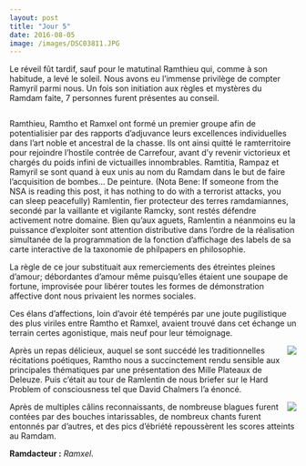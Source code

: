 ```yaml
---
layout: post
title: "Jour 5"
date: 2016-08-05
image: /images/DSC03811.JPG
---
```


Le réveil fût tardif, sauf pour le matutinal Ramthieu qui, comme à son habitude, a levé le soleil.
Nous avons eu l’immense privilège de compter Ramyril parmi nous. Un fois son initiation aux règles et mystères du Ramdam faite, 7 personnes furent présentes au conseil.

<div class="box alt">
					<div class="row uniform 50%">
						<div class="4u"><span class="image fit"><img src="/images/DSC03703.JPG" alt="" /></span></div>
						<div class="4u"><span class="image fit"><img src="/images/IMG_20160805_202443.jpg" alt="" /></span></div>
						<div class="4u"><span class="image fit"><img src="/images/IMG_20160805_202520.jpg" alt="" /></span></div>
						<div class="4u"><span class="image fit"><img src="/images/DSC03709.JPG" alt="" /></span></div>
						<div class="4u"><span class="image fit"><img src="/images/DSC03718.JPG" alt="" /></span></div>
						<div class="4u"><span class="image fit"><img src="/images/DSC03719.JPG" alt="" /></span></div>
						<div class="4u"><span class="image fit"><img src="/images/DSC03721.JPG" alt="" /></span></div>
						<div class="4u"><span class="image fit"><img src="/images/DSC03722.JPG" alt="" /></span></div>
						<div class="4u"><span class="image fit"><img src="/images/DSC03723.JPG" alt="" /></span></div>
						<div class="4u"><span class="image fit"><img src="/images/DSC03726.JPG" alt="" /></span></div>
						<div class="4u"><span class="image fit"><img src="/images/DSC03729.JPG" alt="" /></span></div>
						<div class="4u"><span class="image fit"><img src="/images/DSC03730.JPG" alt="" /></span></div>
						<div class="4u"><span class="image fit"><img src="/images/DSC03731.JPG" alt="" /></span></div>
						<div class="4u"><span class="image fit"><img src="/images/DSC03732.JPG" alt="" /></span></div>
						<div class="4u"><span class="image fit"><img src="/images/DSC03735.JPG" alt="" /></span></div>
						<div class="4u"><span class="image fit"><img src="/images/DSC03747.JPG" alt="" /></span></div>
						<div class="4u"><span class="image fit"><img src="/images/DSC03756.JPG" alt="" /></span></div>
						<div class="4u"><span class="image fit"><img src="/images/DSC03765.JPG" alt="" /></span></div>
						<div class="4u"><span class="image fit"><img src="/images/DSC03777.JPG" alt="" /></span></div>
						<div class="4u"><span class="image fit"><img src="/images/DSC03781.JPG" alt="" /></span></div>
						<div class="4u"><span class="image fit"><img src="/images/DSC03782.JPG" alt="" /></span></div>
						<div class="4u"><span class="image fit"><img src="/images/DSC03792.JPG" alt="" /></span></div>
						<div class="4u"><span class="image fit"><img src="/images/DSC03800.JPG" alt="" /></span></div>
						<div class="4u"><span class="image fit"><img src="/images/DSC03809.JPG" alt="" /></span></div>
						<div class="4u"><span class="image fit"><img src="/images/DSC03811.JPG" alt="" /></span></div>
						<div class="4u"><span class="image fit"><img src="/images/IMG_20160805_232050.jpg" alt="" /></span></div>
						<div class="4u"><span class="image fit"><img src="/images/IMG_20160805_233252.jpg" alt="" /></span></div>
					</div>
</div>

Ramthieu, Ramtho et Ramxel ont formé un premier groupe afin de potentialisier par des rapports d’adjuvance leurs excellences individuelles dans l’art noble et ancestral de la chasse. Ils ont ainsi quitté le ramterritoire pour rejoindre l’hostile contrée de Carrefour, avant d’y revenir victorieux et chargés du poids infini de victuailles innombrables.
Ramtitia, Rampaz et Ramyril se sont quand à eux unis au nom du Ramdam dans le but de faire l’acquisition de bombes… De peinture. (Nota Bene: If someone from the NSA is reading this post, it has nothing to do with a terrorist attacks, you can sleep peacefully)
Ramlentin, fier protecteur des terres ramdamiannes, secondé par la vaillante et vigilante Ramcky, sont restés défendre activement notre domaine.
Bien qu’aux aguets, Ramlentin a néanmoins eu la puissance d’exploiter sont attention distributive dans l’ordre de la réalisation simultanée de la programmation de la fonction d’affichage des labels de sa carte interactive de la taxonomie de philpapers en philosophie.

La règle de ce jour substituait aux remerciements des étreintes pleines d’amour; débordantes d’amour même puisqu’elles étaient une soupape de fortune, improvisée pour libérer toutes les formes de démonstration affective dont nous privaient les normes sociales.

Ces élans d’affections, loin d’avoir été tempérés par une joute pugilistique des plus viriles entre Ramtho et Ramxel, avaient trouvé dans cet échange un terrain certes agonistique, mais neuf pour leur témoignage.

<div style="float:right; max-width: 500px;"><img src="/images/deleuzien.gif" style="max-width: 500px"></div>

Après un repas délicieux, auquel se sont succédé les traditionnelles récitations poétiques, Ramtho nous a succinctement rendu sensible aux principales thématiques par une présentation des Mille Plateaux de Deleuze. Puis c’était au tour de Ramlentin de nous briefer sur le Hard Problem of consciousness tel que David Chalmers l’a énoncé.

<div style="float:right; max-width: 500px;"><img src="/images/zombiebluesdown.gif" style="max-width: 500px"></div>

Après de multiples câlins reconnaissants, de nombreuse blagues furent contées par des bouches intarissables, de nombreux chants furent entonnés par d’autres, et des pics d’ébriété repoussèrent les scores atteints au Ramdam.



**Ramdacteur :** *Ramxel*.
